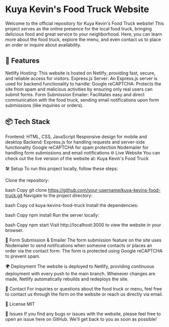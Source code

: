 # Kuya Kevin's Food Truck Website
Welcome to the official repository for Kuya Kevin's Food Truck website! This project serves as the online presence for the local food truck, bringing delicious food and great service to your neighborhood. Here, you can learn more about the food truck, explore the menu, and even contact us to place an order or inquire about availability.

## 🚀 Features
Netlify Hosting: This website is hosted on Netlify, providing fast, secure, and reliable access for visitors.
Express.js Server: An Express.js server is used for backend functionality to handle:
Google reCAPTCHA: Protects the site from spam and malicious activities by ensuring only real users can submit forms.
Form Submission Emailer: Facilitates easy and direct communication with the food truck, sending email notifications upon form submissions (like inquiries or orders).
## 📦 Tech Stack
Frontend:
HTML, CSS, JavaScript
Responsive design for mobile and desktop
Backend:
Express.js for handling requests and server-side functionality
Google reCAPTCHA for spam protection
Nodemailer for handling form submissions and email notifications
🌐 Live Website
You can check out the live version of the website at:
Kuya Kevin's Food Truck

🛠️ Setup
To run this project locally, follow these steps:

Clone the repository:

bash
Copy
git clone https://github.com/your-username/kuya-kevins-food-truck.git
Navigate to the project directory:

bash
Copy
cd kuya-kevins-food-truck
Install the dependencies:

bash
Copy
npm install
Run the server locally:

bash
Copy
npm start
Visit http://localhost:3000 to view the website in your browser.

📨 Form Submission & Emailer
The form submission feature on the site uses Nodemailer to send notifications when someone contacts or places an order via the contact form. The form is protected using Google reCAPTCHA to prevent spam.

🌍 Deployment
The website is deployed to Netlify, providing continuous deployment with every push to the main branch. Whenever changes are made, Netlify automatically rebuilds and redeploys the site.

📧 Contact
For inquiries or questions about the food truck or menu, feel free to contact us through the form on the website or reach us directly via email.

📜 License
MIT

🐞 Issues
If you find any bugs or issues with the website, please feel free to open an issue here on GitHub. We'll get back to you as soon as possible!
